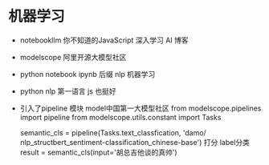 # 机器学习

- notebookllm
  你不知道的JavaScript 深入学习
  AI 博客

- modelscope
  阿里开源大模型社区
- python notebook
  ipynb 后缀
  nlp 机器学习

- python
  nlp 第一语言
  js 也挺好

- 引入了pipeline 模块
  model中国第一大模型社区
  from modelscope.pipelines import pipeline
  from modelscope.utils.constant import Tasks
  
  semantic_cls = pipeline(Tasks.text_classfication,
  'damo/
  nlp_structbert_sentiment-classification_chinese-base')
  打分 label分类
  result = semantic_cls(input='胡总吉他谈的真帅')